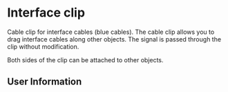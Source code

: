 # Interface clip
Cable clip for interface cables (blue cables). The cable clip allows you to drag interface cables along other objects. The signal is passed through the clip without modification.

Both sides of the clip can be attached to other objects.

## User Information